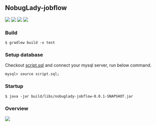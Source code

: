 ## NobugLady-jobflow
![](https://img.shields.io/badge/license-Apache-green)
![](https://img.shields.io/badge/database-mysql-red)
![](https://img.shields.io/badge/build-gradle-yellow)
![](https://img.shields.io/badge/framework-springboot-blue)
### Build
```
$ gradlew build -x test 
```
### Setup database
Checkout [script.sql](https://github.com/nobuglady/nobuglady-jobflow-db/blob/main/script.sql) and connect your mysql server, run below command.
```
mysql> source script.sql;
```
### Startup
```
$ java -jar build/libs/nobuglady-jobflow-0.0.1-SNAPSHOT.jar 
```
### Overview
![](https://github.com/nobuglady/nobuglady-jobflow/blob/main/readme/2.gif?raw=true)
